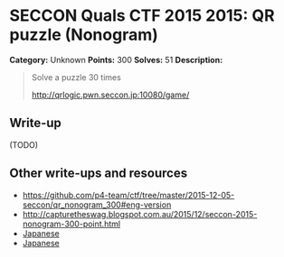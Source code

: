 # SECCON Quals CTF 2015 2015: QR puzzle (Nonogram)

**Category:** Unknown
**Points:** 300
**Solves:** 51
**Description:**

> Solve a puzzle 30 times
> 
> <http://qrlogic.pwn.seccon.jp:10080/game/>


## Write-up

(TODO)

## Other write-ups and resources

* <https://github.com/p4-team/ctf/tree/master/2015-12-05-seccon/qr_nonogram_300#eng-version>
* <http://capturetheswag.blogspot.com.au/2015/12/seccon-2015-nonogram-300-point.html>
* [Japanese](https://hackmd.io/s/Nk63Aqj4e)
* [Japanese](https://docs.google.com/document/d/1GEdzPOohsiWt8EPojNazlVPuNFZpQ9FOQxb-E7sfzSQ)
